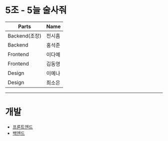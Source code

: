 #  5조 - 5늘 술사줘

| Parts     | Name   |
|-----------|--------|
| Backend(조장) | 전시흠 |
| Backend      | 홍석준 |
| Frontend     | 이다예 |
| Frontend     | 김동영 |
| Design       | 이예나 |
| Design       | 최소은 |

---

# 개발
- [프론트엔드](https://github.com/dnd-mentee-4th/dnd-mentee-4th-5-frontend)
- [백엔드](https://github.com/dnd-mentee-4th/dnd-mentee-4th-5-backend)
